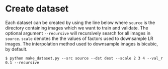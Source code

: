 # Create dataset
Each dataset can be created by using the line below where `source` is the directory containing images
which we want to train and validate. The optional argument `--recursive` will recursively search for 
all images in `source`. `scale` denotes the the values of factors used to downsample LR images. 
The interpolation method used to downsample images is bicubic, by default.
```
$ python make_dataset.py --src source --dst dest --scale 2 3 4 --val_r 0.1 --recursive
```

